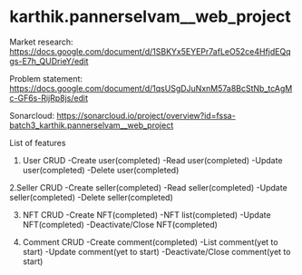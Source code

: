 # karthik.pannerselvam__web_project
Market research: https://docs.google.com/document/d/1SBKYx5EYEPr7afLeO52ce4HfjdEQqgs-E7h_QUDrieY/edit

Problem statement: https://docs.google.com/document/d/1qsUSgDJuNxnM57a8BcStNb_tcAgMc-GF6s-RijRp8js/edit

Sonarcloud: https://sonarcloud.io/project/overview?id=fssa-batch3_karthik.pannerselvam__web_project

List of features

1. User CRUD
  -Create user(completed)
  -Read user(completed)
  -Update user(completed)
  -Delete user(completed)
  
  2.Seller CRUD
  -Create seller(completed)
  -Read seller(completed)
  -Update seller(completed)
  -Delete seller(completed)
  
3. NFT CRUD
  -Create NFT(completed)
  -NFT list(completed)
  -Update NFT(completed)
  -Deactivate/Close NFT(completed)
  
4. Comment CRUD
  -Create comment(completed)
  -List comment(yet to start)
  -Update comment(yet to start)
  -Deactivate/Close comment(yet to start)
  
  
